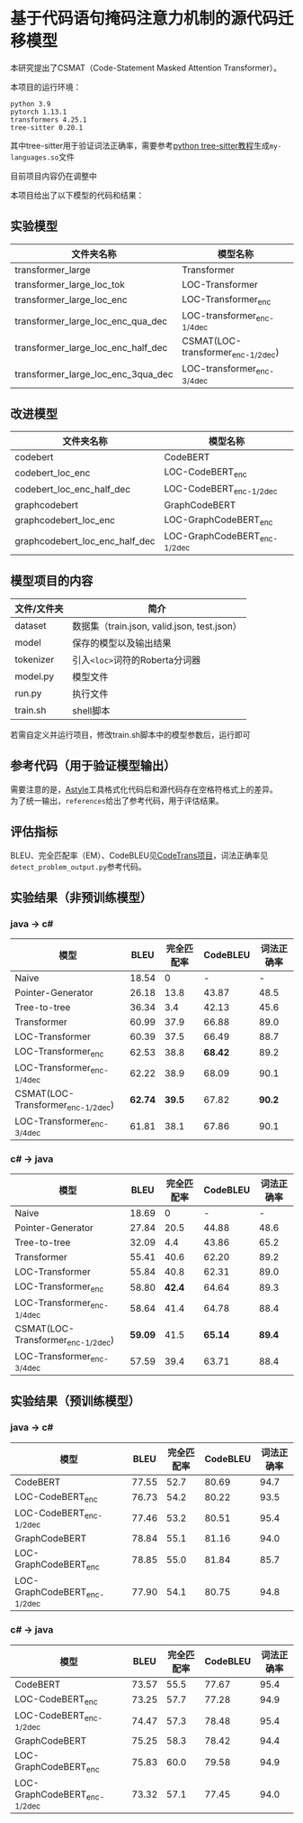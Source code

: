 # 基于代码语句掩码注意力机制的源代码迁移模型

本研究提出了CSMAT（Code-Statement Masked Attention Transformer）。

本项目的运行环境：
```
python 3.9
pytorch 1.13.1
transformers 4.25.1
tree-sitter 0.20.1
```
其中tree-sitter用于验证词法正确率，需要参考[python tree-sitter教程](https://github.com/tree-sitter/py-tree-sitter)生成`my-languages.so`文件

目前项目内容仍在调整中

本项目给出了以下模型的代码和结果： 

## 实验模型

| 文件夹名称                         | 模型名称                                    |
| ---------------------------------- | ------------------------------------------- |
| transformer_large                  | Transformer                                 |
| transformer_large_loc_tok          | LOC-Transformer                             |
| transformer_large_loc_enc          | LOC-Transformer<sub>enc</sub>               |
| transformer_large_loc_enc_qua_dec  | LOC-transformer<sub>enc-1/4dec</sub>        |
| transformer_large_loc_enc_half_dec | CSMAT(LOC-transformer<sub>enc-1/2dec</sub>) |
| transformer_large_loc_enc_3qua_dec | LOC-transformer<sub>enc-3/4dec</sub>        |

## 改进模型
| 文件夹名称                     | 模型名称                               |
| ------------------------------ | -------------------------------------- |
| codebert                       | CodeBERT                               |
| codebert_loc_enc               | LOC-CodeBERT<sub>enc</sub>             |
| codebert_loc_enc_half_dec      | LOC-CodeBERT<sub>enc-1/2dec</sub>      |
| graphcodebert                  | GraphCodeBERT                          |
| graphcodebert_loc_enc          | LOC-GraphCodeBERT<sub>enc</sub>        |
| graphcodebert_loc_enc_half_dec | LOC-GraphCodeBERT<sub>enc-1/2dec</sub> |

## 模型项目的内容

| 文件/文件夹 | 简介                                        |
| ----------- | ------------------------------------------- |
| dataset     | 数据集（train.json, valid.json, test.json） |
| model       | 保存的模型以及输出结果                      |
| tokenizer   | 引入`<loc>`词符的Roberta分词器              |
| model.py    | 模型文件                                    |
| run.py      | 执行文件                                    |
| train.sh    | shell脚本                                   |

若需自定义并运行项目，修改train.sh脚本中的模型参数后，运行即可

## 参考代码（用于验证模型输出）

需要注意的是，[Astyle](https://astyle.sourceforge.net/)工具格式化代码后和源代码存在空格符格式上的差异。  
为了统一输出，`references`给出了参考代码，用于评估结果。  

## 评估指标
BLEU、完全匹配率（EM）、CodeBLEU见[CodeTrans项目](https://github.com/microsoft/CodeXGLUE/tree/main/Code-Code/code-to-code-trans)，词法正确率见`detect_problem_output.py`参考代码。

## 实验结果（非预训练模型）
### java -> c#
| 模型                                        | BLEU      | 完全匹配率 | CodeBLEU  | 词法正确率 |
| ------------------------------------------- | --------- | ---------- | --------- | ---------- |
| Naive                                       | 18.54     | 0          | -         | -          |
| Pointer-Generator                           | 26.18     | 13.8       | 43.87     | 48.5       |
| Tree-to-tree                                | 36.34     | 3.4        | 42.13     | 45.6       |
| Transformer                                 | 60.99     | 37.9       | 66.88     | 89.0       |
| LOC-Transformer                             | 60.39     | 37.5       | 66.49     | 88.7       |
| LOC-Transformer<sub>enc</sub>               | 62.53     | 38.8       | **68.42** | 89.2       |
| LOC-Transformer<sub>enc-1/4dec</sub>        | 62.22     | 38.9       | 68.09     | 90.1       |
| CSMAT(LOC-Transformer<sub>enc-1/2dec</sub>) | **62.74** | **39.5**   | 67.82     | **90.2**   |
| LOC-Transformer<sub>enc-3/4dec</sub>        | 61.81     | 38.1       | 67.86     | 90.1       |

### c# -> java
| 模型                                        | BLEU      | 完全匹配率 | CodeBLEU  | 词法正确率 |
| ------------------------------------------- | --------- | ---------- | --------- | ---------- |
| Naive                                       | 18.69     | 0          | -         | -          |
| Pointer-Generator                           | 27.84     | 20.5       | 44.88     | 48.6       |
| Tree-to-tree                                | 32.09     | 4.4        | 43.86     | 65.2       |
| Transformer                                 | 55.41     | 40.6       | 62.20     | 89.2       |
| LOC-Transformer                             | 55.84     | 40.8       | 62.31     | 89.0       |
| LOC-Transformer<sub>enc</sub>               | 58.80     | **42.4**   | 64.64     | 89.3       |
| LOC-Transformer<sub>enc-1/4dec</sub>        | 58.64     | 41.4       | 64.78     | 88.4       |
| CSMAT(LOC-Transformer<sub>enc-1/2dec</sub>) | **59.09** | 41.5       | **65.14** | **89.4**   |
| LOC-Transformer<sub>enc-3/4dec</sub>        | 57.59     | 39.4       | 63.71     | 88.4       |

## 实验结果（预训练模型）
### java -> c#
| 模型                                   | BLEU  | 完全匹配率 | CodeBLEU | 词法正确率 |
| -------------------------------------- | ----- | ---------- | -------- | ---------- |
| CodeBERT                               | 77.55 | 52.7       | 80.69    | 94.7       |
| LOC-CodeBERT<sub>enc</sub>             | 76.73 | 54.2       | 80.22    | 93.5       |
| LOC-CodeBERT<sub>enc-1/2dec</sub>      | 77.46 | 53.2       | 80.51    | 95.4       |
| GraphCodeBERT                          | 78.84 | 55.1       | 81.16    | 94.0       |
| LOC-GraphCodeBERT<sub>enc</sub>        | 78.85 | 55.0       | 81.84    | 85.7       |
| LOC-GraphCodeBERT<sub>enc-1/2dec</sub> | 77.90 | 54.1       | 80.75    | 94.8       |

### c# -> java
| 模型                                   | BLEU  | 完全匹配率 | CodeBLEU | 词法正确率 |
| -------------------------------------- | ----- | ---------- | -------- | ---------- |
| CodeBERT                               | 73.57 | 55.5       | 77.67    | 95.4       |
| LOC-CodeBERT<sub>enc</sub>             | 73.25 | 57.7       | 77.28    | 94.9       |
| LOC-CodeBERT<sub>enc-1/2dec</sub>      | 74.47 | 57.3       | 78.48    | 95.4       |
| GraphCodeBERT                          | 75.25 | 58.3       | 78.42    | 94.4       |
| LOC-GraphCodeBERT<sub>enc</sub>        | 75.83 | 60.0       | 79.58    | 94.9       |
| LOC-GraphCodeBERT<sub>enc-1/2dec</sub> | 73.32 | 57.1       | 77.45    | 94.0       |